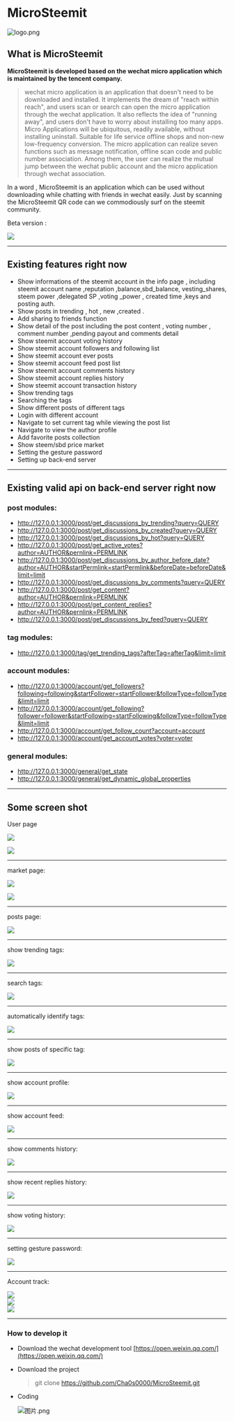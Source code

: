# MicroSteemit  
![logo.png](https://steemitimages.com/DQmRQYxggESLwh62iWLieccpxkXror7VAwFZKfEYE2QfK4W/logo.png)  


## What is  MicroSteemit

**MicroSteemit is developed based on the wechat micro application which is maintained by the tencent company.**

> wechat micro application is an application that doesn't need to be downloaded and installed. It implements the dream of "reach within reach", and users scan or search can open the micro application through the wechat application. It also reflects the idea of "running away", and users don't have to worry about installing too many apps. Micro Applications will be ubiquitous, readily available, without installing uninstall. Suitable for life service offline shops and non-new low-frequency conversion. The micro application can realize seven functions such as message notification, offline scan code and public number association. Among them, the user can realize the mutual jump between the wechat public account and the micro application through wechat association.

In a word , MicroSteemit is an application which can be used without downloading while chatting with friends in wechat easily. Just by scanning the MicroSteemit QR code  can we commodiously surf on  the steemit community.     

Beta version :  

![](https://steemitimages.com/DQmYJ6UGa7KsA8P39XywjasopHuWMnkLDPEkKJVAYLy43jE/image.png)   

------

## Existing features right now

- Show informations of the steemit account in the info page , including steemit account name ,reputation ,balance,sbd_balance, vesting_shares, steem power ,delegated SP ,voting _power , created time ,keys and posting auth.
- Show posts in trending , hot , new ,created .
- Add sharing to friends function
- Show detail of the post  including the post content , voting number , comment number ,pending payout and comments detail
- Show steemit account voting history
- Show steemit account followers and following list
- Show steemit account ever posts
- Show steemit account feed post list
- Show steemit account comments history
- Show steemit account replies history
- Show steemit account transaction history
- Show trending tags 
- Searching the tags
- Show different posts of different tags 
- Login with different account
- Navigate to set current tag while viewing the post list
- Navigate to view the author profile
- Add favorite posts collection
- Show steem/sbd price market
- Setting the gesture password
- Setting up back-end server

---

## Existing  valid api on back-end server right now

### post modules:

- http://127.0.0.1:3000/post/get_discussions_by_trending?query=QUERY
- http://127.0.0.1:3000/post/get_discussions_by_created?query=QUERY
- http://127.0.0.1:3000/post/get_discussions_by_hot?query=QUERY
- http://127.0.0.1:3000/post/get_active_votes?author=AUTHOR&pernlink=PERMLINK
- http://127.0.0.1:3000/post/get_discussions_by_author_before_date?author=AUTHOR&startPermlink=startPermlink&beforeDate=beforeDate&limit=limit
- http://127.0.0.1:3000/post/get_discussions_by_comments?query=QUERY
- http://127.0.0.1:3000/post/get_content?author=AUTHOR&pernlink=PERMLINK
- http://127.0.0.1:3000/post/get_content_replies?author=AUTHOR&pernlink=PERMLINK
- http://127.0.0.1:3000/post/get_discussions_by_feed?query=QUERY   

### tag modules:

- http://127.0.0.1:3000/tag/get_trending_tags?afterTag=afterTag&limit=limit  

### account modules:

- http://127.0.0.1:3000/account/get_followers?following=following&startFollower=startFollower&followType=followType&limit=limit
- http://127.0.0.1:3000/account/get_following?follower=follower&startFollowing=startFollowing&followType=followType&limit=limit
- http://127.0.0.1:3000/account/get_follow_count?account=account
- http://127.0.0.1:3000/account/get_account_votes?voter=voter  

### general modules:

- http://127.0.0.1:3000/general/get_state
- http://127.0.0.1:3000/general/get_dynamic_global_properties

---

## Some screen shot

User page

![](https://cdn.steemitimages.com/DQmNMPqDkeuvrog1xHVQQoydTF1DJuxzWaREGPhB7p2rdsd/image.png)

![](https://cdn.steemitimages.com/DQmUMgFVJs6pVADGzGj4TpE8az2oPENFigezgwzVE2ecaRx/image.png)

---

market page:

![](https://cdn.steemitimages.com/DQmZtRUE3Zqhnm126RZbKqB2BsKCUk6zSPhbyyp3JAJhsGt/image.png)

![](https://cdn.steemitimages.com/DQmPeUWzuTukiUuEKAk23L5R9ehrEePXP2FnatPSy1yszH5/image.png)

---

posts page:

![](https://cdn.steemitimages.com/DQmNMyvjWnzgiYoYqj2NfmsXN8eutcEc14sNyAiKnXiagj8/image.png)

---

show trending tags:

![](https://cdn.steemitimages.com/DQmW8gKq4Crq6phmUPkKex7JM26pZEBDZr8FWAiGVt61Cbx/image.png)

---

search tags:

![](https://cdn.steemitimages.com/DQmZWThntLukLfUPzz9x4CYxwdCG8x5ufEARrdxno4jBnD5/image.png)

---

automatically identify tags:

![](https://cdn.steemitimages.com/DQmcwCiHEzG37t767brH6NN4DLgypaDjdiDyxWTk83kJxs1/image.png)

---

show posts of specific tag:

![](https://cdn.steemitimages.com/DQmabTD9ui6hQ3LAzDBDckmXxFtCWPhhH6ZFmRMPWuuHJK5/image.png)

---

show account profile:

![](https://cdn.steemitimages.com/DQmWrdhak4b88GKQ2wspXSVGzKrtc6R3dxzruN7FCdrL3G1/image.png)

---

show account feed:

![](https://cdn.steemitimages.com/DQmWQ1EPjx7rySm9ccV6heHE51uuDnkpnXEgW9dBiP8VQuN/image.png)

---

show comments history:

![](https://cdn.steemitimages.com/DQmdQBvWHPe2jb8dWkWvGdfSXvmDW9JeFBBFZQJutoa1iPJ/image.png)

---

show recent replies history:

![](https://cdn.steemitimages.com/DQmSBR4eq14qUj7Jm5HFAQQZB2gg28mdR6mNGbooWw8Erak/image.png)

---

show voting history:

![](https://cdn.steemitimages.com/DQmTX1yJjzccdXKY7Y1wuz5ByQanrGds7Jhn5KzbCzjp1tD/image.png)

---

setting gesture password:

![](https://cdn.steemitimages.com/DQmPjmd1Sk7LNuZtjJNGxDzQZ9KjTwVS1J1XXxjjRKUCW5Q/image.png)   

----

Account track:  

![](https://cdn.steemitimages.com/DQmdsD3X85Fe8geKBGhJ7WEURp9artFWngvBeEFTHsiRB64/image.png)   
![](https://cdn.steemitimages.com/DQmW2vSHaHhqqBLjHYnkEyUFti6fhZybEttwCAvkoEDhDBc/image.png)  
![](https://cdn.steemitimages.com/DQmXCWPv6w5Nk2kVEiwRQ1fhsa7V3ine2uN9ffLFgXZ1fVL/image.png)

---

### How to develop it 

- Download the wechat development tool [https://open.weixin.qq.com/](https://open.weixin.qq.com/)

- Download the project

  > git clone https://github.com/Cha0s0000/MicroSteemit.git

- Coding

  ![图片.png](https://cdn.utopian.io/posts/de5b9ebf546e6649ca0442ee334f77baf44a图片.png)
